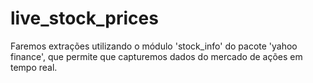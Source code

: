 # live_stock_prices
Faremos extrações utilizando o módulo 'stock_info' do pacote 'yahoo finance', que permite que capturemos dados do mercado de ações em tempo real.

